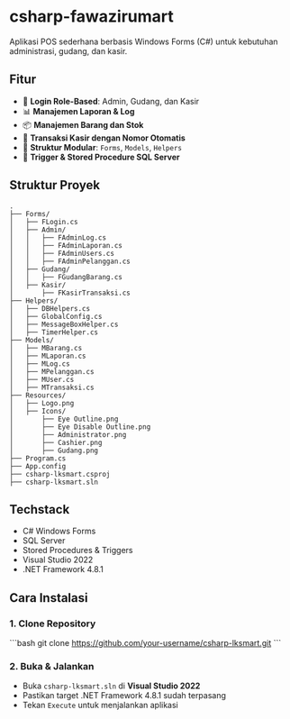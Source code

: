 # csharp-fawazirumart

Aplikasi POS sederhana berbasis Windows Forms (C#) untuk kebutuhan administrasi, gudang, dan kasir.

## Fitur

- 🔐 **Login Role-Based**: Admin, Gudang, dan Kasir
- 📊 **Manajemen Laporan & Log**
- 📦 **Manajemen Barang dan Stok**
- 💸 **Transaksi Kasir dengan Nomor Otomatis**
- 📁 **Struktur Modular**: `Forms`, `Models`, `Helpers`
- 🔧 **Trigger & Stored Procedure SQL Server**

## Struktur Proyek

```
.
├── Forms/
│   ├── FLogin.cs
│   ├── Admin/
│   │   ├── FAdminLog.cs
│   │   ├── FAdminLaporan.cs
│   │   ├── FAdminUsers.cs
│   │   ├── FAdminPelanggan.cs
│   ├── Gudang/
│   │   ├── FGudangBarang.cs
│   ├── Kasir/
│       ├── FKasirTransaksi.cs
├── Helpers/
│   ├── DBHelpers.cs
│   ├── GlobalConfig.cs
│   ├── MessageBoxHelper.cs
│   ├── TimerHelper.cs
├── Models/
│   ├── MBarang.cs
│   ├── MLaporan.cs
│   ├── MLog.cs
│   ├── MPelanggan.cs
│   ├── MUser.cs
│   ├── MTransaksi.cs
├── Resources/
│   ├── Logo.png
│   ├── Icons/
│       ├── Eye Outline.png
│       ├── Eye Disable Outline.png
│       ├── Administrator.png
│       ├── Cashier.png
│       ├── Gudang.png
├── Program.cs
├── App.config
├── csharp-lksmart.csproj
├── csharp-lksmart.sln
```

## Techstack

- C# Windows Forms
- SQL Server
- Stored Procedures & Triggers
- Visual Studio 2022
- .NET Framework 4.8.1

## Cara Instalasi

### 1. Clone Repository

\`\`\`bash
git clone https://github.com/your-username/csharp-lksmart.git
\`\`\`

### 2. Buka & Jalankan

- Buka `csharp-lksmart.sln` di **Visual Studio 2022**
- Pastikan target .NET Framework 4.8.1 sudah terpasang
- Tekan `Execute` untuk menjalankan aplikasi
